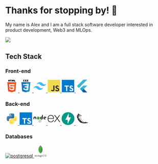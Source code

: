 
<h1>Thanks for stopping by! 👋</h1>
<p> My name is Alex and I am a full stack software developer interested in product development, Web3 and MLOps. </p>

[![](https://streak-stats.demolab.com/?user=acdemichele&theme=calm-pink)](https://github.com/acdemichele)

<h2>Tech Stack </h2>


<h3>Front-end</h3> 
    <a href="https://www.w3.org/html/" rel="nofollow"> <img src="https://raw.githubusercontent.com/devicons/devicon/master/icons/html5/html5-original-wordmark.svg" alt="html5" width="40" height="40" style="max-width: 100%;"/> </a> 
    <a href="https://www.w3schools.com/css/" rel="nofollow"> <img src="https://raw.githubusercontent.com/devicons/devicon/master/icons/css3/css3-original-wordmark.svg" alt="css3" width="40" height="40" style="max-width: 100%;"/> </a>
    <a href="https://tailwindcss.com/docs/installation" rel="nofollow"> <img src="https://raw.githubusercontent.com/devicons/devicon/master/icons/tailwindcss/tailwindcss-original.svg" alt="tailwindcss" width="40" height="40" style="max-width: 100%;"/> </a>              <a href="https://developer.mozilla.org/en-US/docs/Web/JavaScript" rel="nofollow"> <img src="https://raw.githubusercontent.com/devicons/devicon/master/icons/javascript/javascript-original.svg" alt="javascript" width="40" height="40" style="max-width: 100%;"/> </a>
    <a href="https://www.typescriptlang.org/" rel="nofollow"> <img src="https://raw.githubusercontent.com/devicons/devicon/master/icons/typescript/typescript-original.svg" alt="typescript" width="40" height="40" style="max-width: 100%;"/> </a>
    <a href="https://docs.flutter.dev/" rel="nofollow"> <img src="https://github.com/devicons/devicon/blob/master/icons/flutter/flutter-original.svg" alt="flutter" width="40" height="40" style="max-width: 100%;"/> </a>


<h3>Back-end</h3>

<a href="https://www.python.org/doc/" rel="nofollow"> <img src="https://github.com/devicons/devicon/blob/master/icons/python/python-original.svg" alt="python" width="40" height="40" style="max-width: 100%;"/> </a> 
<a href="https://www.typescriptlang.org/" rel="nofollow"> <img src="https://raw.githubusercontent.com/devicons/devicon/master/icons/typescript/typescript-original.svg" alt="typescript" width="40" height="40" style="max-width: 100%;"/> </a>
<a href="https://nodejs.org" rel="nofollow"> <img src="https://raw.githubusercontent.com/devicons/devicon/master/icons/nodejs/nodejs-original-wordmark.svg" alt="nodejs" width="40" height="40" style="max-width: 100%;"/> </a> 
<a href="https://expressjs.com/en/5x/api.html" rel="nofollow"> <img src="https://github.com/devicons/devicon/blob/master/icons/express/express-original.svg" alt="expressjs" width="40" height="40" style="max-width: 100%;"/> </a> 
<a href="https://fastapi.tiangolo.com/reference/" rel="nofollow"> <img src="https://raw.githubusercontent.com/devicons/devicon/master/icons/fastapi/fastapi-original.svg" alt="fastapi" width="40" height="40" style="max-width: 100%;"/> </a>
<a href="https://flask.palletsprojects.com/en/3.0.x/" rel="nofollow"> <img src="https://raw.githubusercontent.com/devicons/devicon/master/icons/flask/flask-original.svg" alt="flask" width="40" height="40" style="max-width: 100%;"/> </a>



<h3>Databases</h3>
<a href="https://www.postgresql.org/docs/" target="_blank"> <img src="https://upload.wikimedia.org/wikipedia/commons/thumb/2/29/Postgresql_elephant.svg/1200px-Postgresql_elephant.svg.png" alt="postgresql" width="40" height="40" style="max-width: 100%;/> </a>
<a href="https://www.mongodb.com/" target="_blank"> <img src="https://raw.githubusercontent.com/devicons/devicon/master/icons/mongodb/mongodb-original-wordmark.svg" alt="mongodb" width="40" height="40" style="max-width: 100%;"/> </a>




<!--
**acdemichele/acdemichele** is a ✨ _special_ ✨ repository because its `README.md` (this file) appears on your GitHub profile.

Here are some ideas to get you started:

- 🔭 I’m currently working on ...
- 🌱 I’m currently learning ...
- 👯 I’m looking to collaborate on ...
- 🤔 I’m looking for help with ...
- 💬 Ask me about ...
- 📫 How to reach me: ...
- 😄 Pronouns: ...
- ⚡ Fun fact: ...
-->

